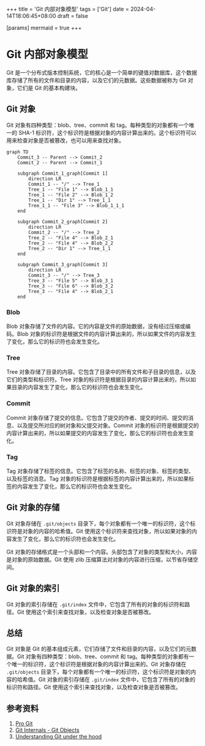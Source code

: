 +++
title = 'Git 内部对象模型'
tags = ['Git']
date = 2024-04-14T18:06:45+08:00
draft = false

[params]
mermaid = true
+++

# Git 内部对象模型

Git 是一个分布式版本控制系统，它的核心是一个简单的键值对数据库，这个数据库存储了所有的文件和目录的内容，以及它们的元数据。这些数据被称为 Git 对象，它们是 Git 的基本构建块。

## Git 对象

Git 对象有四种类型：blob、tree、commit 和 tag。每种类型的对象都有一个唯一的 SHA-1 标识符，这个标识符是根据对象的内容计算出来的。这个标识符可以用来检查对象是否被篡改，也可以用来查找对象。

```mermaid
graph TD
    Commit_3 -- Parent --> Commit_2
    Commit_2 -- Parent --> Commit_1

    subgraph Commit_1_graph[Commit 1]
        direction LR
        Commit_1 -- "/" --> Tree_1
        Tree_1 -- "File 1" --> Blob_1_1
        Tree_1 -- "File 2" --> Blob_1_2
        Tree_1 -- "Dir 1" --> Tree_1_1
        Tree_1_1 -- "File 3" --> Blob_1_1_1
    end

    subgraph Commit_2_graph[Commit 2]
        direction LR
        Commit_2 -- "/" --> Tree_2
        Tree_2 -- "File 4" --> Blob_2_1
        Tree_2 -- "File 4" --> Blob_2_2
        Tree_2 -- "Dir 1" --> Tree_1_1
    end

    subgraph Commit_3_graph[Commit 3]
        direction LR
        Commit_3 -- "/" --> Tree_3
        Tree_3 -- "File 5" --> Blob_3_1
        Tree_3 -- "File 6" --> Blob_3_2
        Tree_3 -- "File 4" --> Blob_2_1
    end
```

### Blob

Blob 对象存储了文件的内容。它的内容是文件的原始数据，没有经过压缩或编码。Blob 对象的标识符是根据文件的内容计算出来的，所以如果文件的内容发生了变化，那么它的标识符也会发生变化。

### Tree

Tree 对象存储了目录的内容。它包含了目录中的所有文件和子目录的信息，以及它们的类型和标识符。Tree 对象的标识符是根据目录的内容计算出来的，所以如果目录的内容发生了变化，那么它的标识符也会发生变化。

### Commit

Commit 对象存储了提交的信息。它包含了提交的作者、提交的时间、提交的消息、以及提交所对应的树对象和父提交对象。Commit 对象的标识符是根据提交的内容计算出来的，所以如果提交的内容发生了变化，那么它的标识符也会发生变化。

### Tag

Tag 对象存储了标签的信息。它包含了标签的名称、标签的对象、标签的类型、以及标签的消息。Tag 对象的标识符是根据标签的内容计算出来的，所以如果标签的内容发生了变化，那么它的标识符也会发生变化。

## Git 对象的存储

Git 对象存储在 `.git/objects` 目录下，每个对象都有一个唯一的标识符，这个标识符是对象的内容的哈希值。Git 使用这个标识符来查找对象，所以如果对象的内容发生了变化，那么它的标识符也会发生变化。

Git 对象的存储格式是一个头部和一个内容。头部包含了对象的类型和大小，内容是对象的原始数据。Git 使用 zlib 压缩算法对对象的内容进行压缩，以节省存储空间。

## Git 对象的索引

Git 对象的索引存储在 `.git/index` 文件中，它包含了所有的对象的标识符和路径。Git 使用这个索引来查找对象，以及检查对象是否被篡改。

## 总结

Git 对象是 Git 的基本组成元素，它们存储了文件和目录的内容，以及它们的元数据。Git 对象有四种类型：blob、tree、commit 和 tag。每种类型的对象都有一个唯一的标识符，这个标识符是根据对象的内容计算出来的。Git 对象存储在 `.git/objects` 目录下，每个对象都有一个唯一的标识符，这个标识符是对象的内容的哈希值。Git 对象的索引存储在 `.git/index` 文件中，它包含了所有的对象的标识符和路径。Git 使用这个索引来查找对象，以及检查对象是否被篡改。

## 参考资料

1. [Pro Git](https://git-scm.com/book/en/v2)
1. [Git Internals - Git Objects](https://git-scm.com/book/en/v2/Git-Internals-Git-Objects)
1. [Understanding Git under the hood](https://medium.com/swlh/understanding-git-under-the-hood-b1aeae1d02f5)

